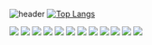 ![header](https://capsule-render.vercel.app/api?type=waving&color=E3826C&height=250&section=header&text=Final%20Project&fontSize=90&animation=fadeIn&fontAlignY=38&desc=%20&descAlignY=62&descAlign=62)
[![Top Langs](https://github-readme-stats.vercel.app/api/top-langs/?username=SungHa09&layout=compact)](https://github.com/SungHa09/github-readme-stats)


<img src="https://img.shields.io/badge/-Java-13AFF0?style=flat-square&logo=Java&logoColor=black"/> <img src="https://img.shields.io/badge/-JavaScript-F7DF1E?style=flat-square&logo=JavaScript&logoColor=black"/> <img src="https://img.shields.io/badge/-HTML5-E34F26?style=flat-square&logo=HTML5&logoColor=black"/> <img src="https://img.shields.io/badge/-CSS3-1572B6?style=flat-square&logo=CSS3&logoColor=black"/> <img src="https://img.shields.io/badge/-AmazonAWS-232F3E?style=flat-square&logo=AmazonAWS&logoColor=white"/> <img src="https://img.shields.io/badge/-Bootstrap-7952B3?style=flat-square&logo=Bootstrap&logoColor=black"/> <img src="https://img.shields.io/badge/-ApacheTomcat-F8DC75?style=flat-square&logo=ApacheTomcat&logoColor=black"/> <img src="https://img.shields.io/badge/-SpringBoot-6DB33F?style=flat-square&logo=SpringBoot&logoColor=black"/> <img src="https://img.shields.io/badge/-Oracle-F80000?style=flat-square&logo=Oracle&logoColor=black"/> <img src="https://img.shields.io/badge/-jQuery-0769AD?style=flat-square&logo=jQuery&logoColor=black"/> <img src="https://img.shields.io/badge/-GitHub-181717?style=flat-square&logo=GitHub&logoColor=white"/> <img src="https://img.shields.io/badge/-Notion-000000?style=flat-square&logo=Notion&logoColor=white"/>

